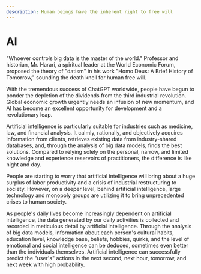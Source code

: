 ```yaml
---
description: Human beings have the inherent right to free will
---
```


# AI

"Whoever controls big data is the master of the world." Professor and historian, Mr. Harari, a spiritual leader at the World Economic Forum, proposed the theory of "datism" in his work "Homo Deus: A Brief History of Tomorrow," sounding the death knell for human free will.

With the tremendous success of ChatGPT worldwide, people have begun to ponder the depletion of the dividends from the third industrial revolution. Global economic growth urgently needs an infusion of new momentum, and AI has become an excellent opportunity for development and a revolutionary leap.

Artificial intelligence is particularly suitable for industries such as medicine, law, and financial analysis. It calmly, rationally, and objectively acquires information from clients, retrieves existing data from industry-shared databases, and, through the analysis of big data models, finds the best solutions. Compared to relying solely on the personal, narrow, and limited knowledge and experience reservoirs of practitioners, the difference is like night and day.

People are starting to worry that artificial intelligence will bring about a huge surplus of labor productivity and a crisis of industrial restructuring to society. However, on a deeper level, behind artificial intelligence, large technology and monopoly groups are utilizing it to bring unprecedented crises to human society.

As people's daily lives become increasingly dependent on artificial intelligence, the data generated by our daily activities is collected and recorded in meticulous detail by artificial intelligence. Through the analysis of big data models, information about each person's cultural habits, education level, knowledge base, beliefs, hobbies, quirks, and the level of emotional and social intelligence can be deduced, sometimes even better than the individuals themselves. Artificial intelligence can successfully predict the "user's" actions in the next second, next hour, tomorrow, and next week with high probability.

